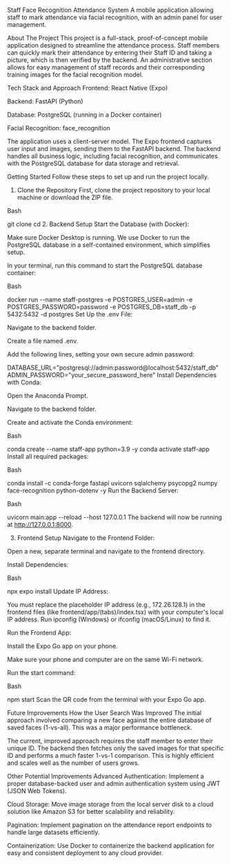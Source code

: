 Staff Face Recognition Attendance System
A mobile application allowing staff to mark attendance via facial recognition, with an admin panel for user management.

About The Project
This project is a full-stack, proof-of-concept mobile application designed to streamline the attendance process. Staff members can quickly mark their attendance by entering their Staff ID and taking a picture, which is then verified by the backend. An administrative section allows for easy management of staff records and their corresponding training images for the facial recognition model.

Tech Stack and Approach
Frontend: React Native (Expo)

Backend: FastAPI (Python)

Database: PostgreSQL (running in a Docker container)

Facial Recognition: face_recognition

The application uses a client-server model. The Expo frontend captures user input and images, sending them to the FastAPI backend. The backend handles all business logic, including facial recognition, and communicates with the PostgreSQL database for data storage and retrieval.

Getting Started
Follow these steps to set up and run the project locally.

1. Clone the Repository
First, clone the project repository to your local machine or download the ZIP file.

Bash

git clone <your-repository-url>
cd <your-project-directory>
2. Backend Setup
Start the Database (with Docker):

Make sure Docker Desktop is running. We use Docker to run the PostgreSQL database in a self-contained environment, which simplifies setup.

In your terminal, run this command to start the PostgreSQL database container:

Bash

docker run --name staff-postgres -e POSTGRES_USER=admin -e POSTGRES_PASSWORD=password -e POSTGRES_DB=staff_db -p 5432:5432 -d postgres
Set Up the .env File:

Navigate to the backend folder.

Create a file named .env.

Add the following lines, setting your own secure admin password:

DATABASE_URL="postgresql://admin:password@localhost:5432/staff_db"
ADMIN_PASSWORD="your_secure_password_here"
Install Dependencies with Conda:

Open the Anaconda Prompt.

Navigate to the backend folder.

Create and activate the Conda environment:

Bash

conda create --name staff-app python=3.9 -y
conda activate staff-app
Install all required packages:

Bash

conda install -c conda-forge fastapi uvicorn sqlalchemy psycopg2 numpy face-recognition python-dotenv -y
Run the Backend Server:

Bash

uvicorn main:app --reload --host 127.0.0.1
The backend will now be running at http://127.0.0.1:8000.

3. Frontend Setup
Navigate to the Frontend Folder:

Open a new, separate terminal and navigate to the frontend directory.

Install Dependencies:

Bash

npx expo install
Update IP Address:

You must replace the placeholder IP address (e.g., 172.26.128.1) in the frontend files (like frontend/app/(tabs)/index.tsx) with your computer's local IP address. Run ipconfig (Windows) or ifconfig (macOS/Linux) to find it.

Run the Frontend App:

Install the Expo Go app on your phone.

Make sure your phone and computer are on the same Wi-Fi network.

Run the start command:

Bash

npm start
Scan the QR code from the terminal with your Expo Go app.

Future Improvements
How the User Search Was Improved
The initial approach involved comparing a new face against the entire database of saved faces (1-vs-all). This was a major performance bottleneck.

The current, improved approach requires the staff member to enter their unique ID. The backend then fetches only the saved images for that specific ID and performs a much faster 1-vs-1 comparison. This is highly efficient and scales well as the number of users grows.

Other Potential Improvements
Advanced Authentication: Implement a proper database-backed user and admin authentication system using JWT (JSON Web Tokens).

Cloud Storage: Move image storage from the local server disk to a cloud solution like Amazon S3 for better scalability and reliability.

Pagination: Implement pagination on the attendance report endpoints to handle large datasets efficiently.

Containerization: Use Docker to containerize the backend application for easy and consistent deployment to any cloud provider.